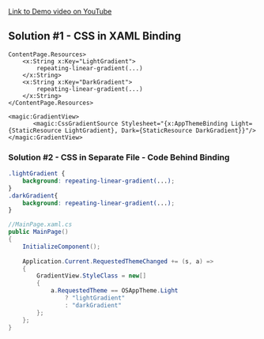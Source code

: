 
[Link to Demo video on YouTube](https://youtu.be/XoXFGxPwAXk)

## Solution #1 - CSS in XAML Binding

```xaml
ContentPage.Resources>
    <x:String x:Key="LightGradient">
        repeating-linear-gradient(...)
    </x:String>
    <x:String x:Key="DarkGradient">
        repeating-linear-gradient(...)
    </x:String>
</ContentPage.Resources>

<magic:GradientView>
       <magic:CssGradientSource Stylesheet="{x:AppThemeBinding Light={StaticResource LightGradient}, Dark={StaticResource DarkGradient}}"/>
</magic:GradientView>
```

### Solution #2 - CSS in Separate File - Code Behind Binding

```css
.lightGradient {
    background: repeating-linear-gradient(...);
}
.darkGradient{
    background: repeating-linear-gradient(...);
}
```

```cs
//MainPage.xaml.cs
public MainPage()
{
    InitializeComponent();
    
    Application.Current.RequestedThemeChanged += (s, a) =>
    {
        GradientView.StyleClass = new[]
        {
            a.RequestedTheme == OSAppTheme.Light
                ? "lightGradient"
                : "darkGradient"
        };
    };
}
```
